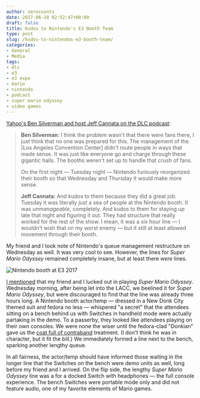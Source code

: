 ```yaml
---
author: zerocounts
date: 2017-06-20 02:52:47+00:00
draft: false
title: Kudos to Nintendo's E3 Booth Team
type: post
slug: /kudos-to-nintendos-e3-booth-team/
categories:
- General
- Media
tags:
- dlc
- e3
- e3 expo
- mario
- nintendo
- podcast
- super mario odyssey
- video games
---
```


[Yahoo's Ben Silverman and host Jeff Cannata on the DLC podcast](http://5by5.tv/dlc/185):

> **Ben Silverman**: I think the problem wasn't that there were fans there, I just think that no one was prepared for this. The management of the [Los Angeles Convention Center] didn't route people in ways that made sense. It was just like everyone go and charge through these gigantic halls. The booths weren't set up to handle that crush of fans.
>
> On the first night — Tuesday night — Nintendo furiously reorganized their booth so that Wednesday and Thursday it would make more sense.
>
> **Jeff Cannata**: And kudos to them because they did a great job. Tuesday it was literally just a sea of people at the Nintendo booth. It was _unmanageable_, completely. And kudos to them for staying up late that night and figuring it out. They had structure that really worked for the rest of the show. I mean, it was a six hour line — I wouldn't wish that on my worst enemy — but it still at least allowed movement through their booth.

My friend and I took note of Nintendo's queue management restructure on Wednesday as well. It was very cool to see. However, the lines for _Super Mario Odyssey_ remained completely insane, but at least there _were_ lines.

![Nintendo booth at E3 2017](/e3-2017-nintendo-booth.jpeg)

[I mentioned](/2017/06/19/e3-2017/) that my friend and I lucked out in playing _Super Mario Odyssey_. Wednesday morning, after being let into the LACC, we beelined it for _Super Mario Odyssey_, but were discouraged to find that the line was already three hours long. A Nintendo booth actor/temp — dressed in a New Donk City themed suit and fedora no less — whispered "a secret" that the attendees sitting on a bench behind us with Switches in handheld mode were actually partaking in the demo. To a passerby, they looked like attendees playing on their own consoles. We were none the wiser until the fedora-clad "Donkian" gave us the [coat full of contraband](http://tvtropes.org/pmwiki/pmwiki.php/Main/CoatFullOfContraband?from=Main.YouWannaBuyAWatch) treatment. (I don't think he was in character, but it fit the bill.) We immediately formed a line next to the bench, sparking another lengthy queue.

In all fairness, the actor/temp should have informed those waiting in the longer line that the Switches on the bench were demo units as well, long before my friend and I arrived. On the flip side, the lengthy _Super Mario Odyssey_ line was a for a docked Switch with headphones — the full console experience. The bench Switches were portable mode only and did not feature audio, one of my favorite elements of Mario games.